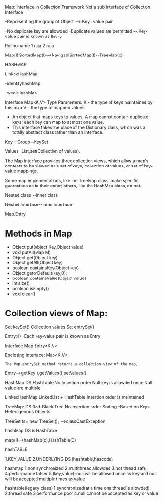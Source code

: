 Map:
Interface in Collection Framework
Not a sub interface of Collection Interface

-Representing the group of Object --> Key : value pair

-No duplicate key are allowded
-Duplicate values are permitted
--.Key- value pair is known as `Entry`

Rollno  name
1        raja
2        raja


Map(I)                     SortedMap(I)-->NavigablSortedMap(I)--TreeMap(c)


HASHMAP

LinkedHashMap


-identityhashMap

-weakHashMap


Interface Map<K,V>
Type Parameters:
K - the type of keys maintained by this map
V - the type of mapped values

* An object that maps keys to values. A map cannot contain duplicate keys; each key can map to at most one value.
* This interface takes the place of the Dictionary class, which was a totally abstract class rather than an interface.

Key --Group--KeySet

Values -List,set(Collection of values).

The Map interface provides three collection views, which allow a map's contents to be viewed as a set of keys, collection of values, or set of key-value mappings. 

Some map implementations, like the TreeMap class, make specific guarantees as to their order; others, like the HashMap class, do not.

Nested class --inner class

Nested Interface--inner interface


Map.Entry

# Methods in Map
* Object put(object Key,Object value)
* void putAll(Map M)
* Object get(Object key)
* Object getAll(Object key)
* boolean containsKey(Object key)
* Object getorDefault(key,0);
* boolean containsValue(Object value)
* int size()
* boolean isEmpty()
* void clear() 

# Collection views of Map:
Set keySet()
Collection values
Set entrySet()

Entry:(I)
-Each key-value pair is known as Entry

Interface Map.Entry<K,V>

Enclosing interface:
Map<K,V>

`The Map.entrySet method returns a collection-view of the map, `

Entry-->getKey(),getValues(),setValues()

HashMap
DS.HashTable
No Insertion order
Null key is allowded once
Null value are multiple 

LinkedHashMap
LinkedList + HashTable
Insertion order is maintained

TreeMap:
DS:Red-Black-Tree
No insertion order
Sorting -Based on Keys
Heterogenous Objects

TreeSet ts= new TreeSet();
==>classCastException


hashMap DS is HashTable


map(I)-->hashMap(c),HashTable(C)


hashTABLE

1.KEY,VALUE
2.UNDERLYING DS (hashtable,hascode)

hashmap
1.non synchronized
2.multithread allowded
3.not thread safe
4.performance fatser
5.(key,value)-null will be allowed once as key and null will be accepted multiple times as value 


hashtable(legacy class)
1.synchronized(at a time one thread is alowded)
2.thread safe
3.performance poor
4.null cannot be accepted as key or value




